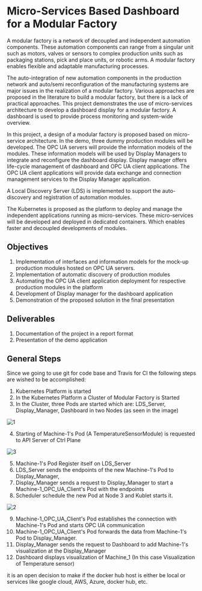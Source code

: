 
# Micro-Services Based Dashboard for a Modular Factory
A modular factory is a network of decoupled and independent automation components. These automation components can range from a singular unit such as motors, valves or sensors to complex production units such as packaging stations, pick and place units, or robotic arms. A modular factory enables flexible and adaptable manufacturing processes.

The auto-integration of new automation components in the production network and auto/semi reconfiguration of the manufacturing systems are major issues in the realization of a modular factory. Various approaches are proposed in the literature to build a modular factory, but there is a lack of practical approaches. This project demonstrates the use of micro-services architecture to develop a dashboard display for a modular factory. A dashboard is used to provide process monitoring and system-wide overview. 

In this project, a design of a modular factory is proposed based on micro-service architecture. In the demo, three dummy production modules will be developed. The OPC UA servers will provide the information models of the modules. These information models will be used by Display Managers to integrate and reconfigure the dashboard display. Display manager offers life-cycle management of dashboard and OPC UA client applications. The OPC UA client applications will provide data exchange and connection management services to the Display Manager application.

A Local Discovery Server (LDS) is implemented to support the auto-discovery and registration of automation modules.

The Kubernetes is proposed as the platform to deploy and manage the independent applications running as micro-services. These micro-services will be developed and deployed in dedicated containers. Which enables faster and decoupled developments of modules. 

## Objectives

1. Implementation of interfaces and information models for the mock-up production modules hosted on OPC UA servers.
2. Implementation of automatic discovery of production modules
3. Automating the OPC UA client application deployment for respective production modules in the platform
4. Development of Display manager for the dashboard application
5. Demonstration of the proposed solution in the final presentation
   
## Deliverables

1. Documentation of the project in a report format
2. Presentation of the demo application

## General Steps

Since we going to use git for code base and Travis for CI the following steps are wished to be accomplished:

1. Kubernetes Platform is started
2. In the Kubernetes Platform a Cluster of Modular Factory is Started
3. In the Cluster, three Pods are started which are: LDS_Server, Display_Manager, Dashboard in two Nodes (as seen in the image)

![1](https://user-images.githubusercontent.com/3264554/102824835-dd072b00-43dd-11eb-9b1c-6f7341deab8c.png)

4. Starting of Machine-1's Pod (A TemperatureSensorModule) is requested to API Server of Ctrl Plane

![3](https://user-images.githubusercontent.com/3264554/102827018-1a6db780-43e2-11eb-9857-3210f395ef4d.png)

5. Machine-1's Pod Register itself on LDS_Server
6. LDS_Server sends the endpoints of the new Machine-1's Pod to Display_Manager, 
7. Display_Manager sends a request to Display_Manager to start  a Machine-1_OPC_UA_Client's Pod with the endpoints
8. Scheduler schedule the new Pod at Node 3 and Kublet starts it.

![2](https://user-images.githubusercontent.com/3264554/102827012-1772c700-43e2-11eb-8c30-53f117ca0997.png)

9. Machine-1_OPC_UA_Client's Pod establishes the connection with Machine-1's Pod and starts OPC UA communication
10. Machine-1_OPC_UA_Client's Pod forwards the data from Machine-1's Pod to Display_Manager.
11. Display_Manager sends the request to Dashboard to add Machine-1's visualization at the Display_Manager
12. Dashboard displays visualization of Machine_1 (In this case Visualization of Temperature sensor)


it is an open decision to make if the docker hub host is either be local or services like google cloud, AWS, Azure, docker hub, etc.  





